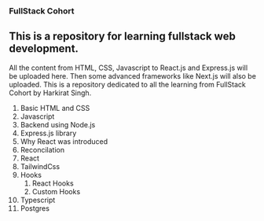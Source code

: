 ### FullStack Cohort

## This is a repository for learning fullstack web development.

All the content from HTML, CSS, Javascript to React.js and Express.js will be uploaded here.
Then some advanced frameworks like Next.js will also be uploaded.
This is a repository dedicated to all the learning from FullStack Cohort by Harkirat Singh.

1. Basic HTML and CSS
2. Javascript
3. Backend using Node.js
4. Express.js library
5. Why React was introduced
6. Reconcilation
7. React
8. TailwindCss
9. Hooks
    1. React Hooks
    2. Custom Hooks
10. Typescript
11. Postgres


